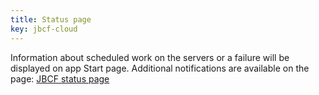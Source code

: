 ```yaml
---
title: Status page
key: jbcf-cloud
---
```


Information about scheduled work on the servers or a failure will be displayed on app Start page. Additional notifications are available on the page: [JBCF status page](https://jbcf.statuspage.io)
